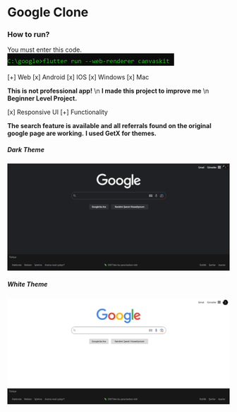 <h1>Google Clone</h1>

<h3>How to run?</h3>
You must enter this code.
<img src="https://github.com/ahmettahatokmak/google/blob/main/images/run.png?raw=true"  />

[+] Web
[x] Android
[x] IOS
[x] Windows
[x] Mac


**This is not professional app!** \n
**I made this project to improve me** \n
**Beginner Level Project.**

[x] Responsive UI
[+] Functionality


**The search feature is available and all referrals found on the original google page are working.**
**I used GetX for themes.**


<h5>Dark Theme</h5>
<img src="https://github.com/ahmettahatokmak/google/blob/main/images/dark_theme.png?raw=true" />


<h5>White Theme</h5>
<img src="https://github.com/ahmettahatokmak/google/blob/main/images/white_theme.png?raw=true" />
